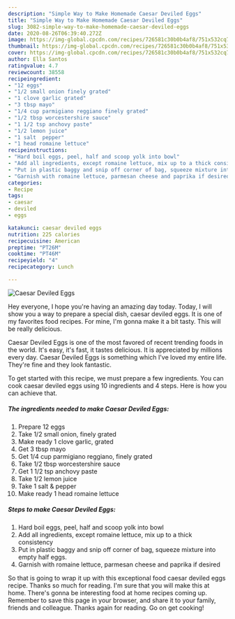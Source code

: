 ```yaml
---
description: "Simple Way to Make Homemade Caesar Deviled Eggs"
title: "Simple Way to Make Homemade Caesar Deviled Eggs"
slug: 3082-simple-way-to-make-homemade-caesar-deviled-eggs
date: 2020-08-26T06:39:40.272Z
image: https://img-global.cpcdn.com/recipes/726581c30b0b4af8/751x532cq70/caesar-deviled-eggs-recipe-main-photo.jpg
thumbnail: https://img-global.cpcdn.com/recipes/726581c30b0b4af8/751x532cq70/caesar-deviled-eggs-recipe-main-photo.jpg
cover: https://img-global.cpcdn.com/recipes/726581c30b0b4af8/751x532cq70/caesar-deviled-eggs-recipe-main-photo.jpg
author: Ella Santos
ratingvalue: 4.7
reviewcount: 38558
recipeingredient:
- "12 eggs"
- "1/2 small onion finely grated"
- "1 clove garlic grated"
- "3 tbsp mayo"
- "1/4 cup parmigiano reggiano finely grated"
- "1/2 tbsp worcestershire sauce"
- "1 1/2 tsp anchovy paste"
- "1/2 lemon juice"
- "1 salt  pepper"
- "1 head romaine lettuce"
recipeinstructions:
- "Hard boil eggs, peel, half and scoop yolk into bowl"
- "Add all ingredients, except romaine lettuce, mix up to a thick consistency"
- "Put in plastic baggy and snip off corner of bag, squeeze mixture into empty half eggs."
- "Garnish with romaine lettuce, parmesan cheese and paprika if desired"
categories:
- Recipe
tags:
- caesar
- deviled
- eggs

katakunci: caesar deviled eggs 
nutrition: 225 calories
recipecuisine: American
preptime: "PT26M"
cooktime: "PT46M"
recipeyield: "4"
recipecategory: Lunch

---
```



![Caesar Deviled Eggs](https://img-global.cpcdn.com/recipes/726581c30b0b4af8/751x532cq70/caesar-deviled-eggs-recipe-main-photo.jpg)

Hey everyone, I hope you're having an amazing day today. Today, I will show you a way to prepare a special dish, caesar deviled eggs. It is one of my favorites food recipes. For mine, I'm gonna make it a bit tasty. This will be really delicious.



Caesar Deviled Eggs is one of the most favored of recent trending foods in the world. It's easy, it's fast, it tastes delicious. It is appreciated by millions every day. Caesar Deviled Eggs is something which I've loved my entire life. They're fine and they look fantastic.


To get started with this recipe, we must prepare a few ingredients. You can cook caesar deviled eggs using 10 ingredients and 4 steps. Here is how you can achieve that.

<!--inarticleads1-->

##### The ingredients needed to make Caesar Deviled Eggs:

1. Prepare 12 eggs
1. Take 1/2 small onion, finely grated
1. Make ready 1 clove garlic, grated
1. Get 3 tbsp mayo
1. Get 1/4 cup parmigiano reggiano, finely grated
1. Take 1/2 tbsp worcestershire sauce
1. Get 1 1/2 tsp anchovy paste
1. Take 1/2 lemon juice
1. Take 1 salt &amp; pepper
1. Make ready 1 head romaine lettuce




<!--inarticleads2-->

##### Steps to make Caesar Deviled Eggs:

1. Hard boil eggs, peel, half and scoop yolk into bowl
1. Add all ingredients, except romaine lettuce, mix up to a thick consistency
1. Put in plastic baggy and snip off corner of bag, squeeze mixture into empty half eggs.
1. Garnish with romaine lettuce, parmesan cheese and paprika if desired




So that is going to wrap it up with this exceptional food caesar deviled eggs recipe. Thanks so much for reading. I'm sure that you will make this at home. There's gonna be interesting food at home recipes coming up. Remember to save this page in your browser, and share it to your family, friends and colleague. Thanks again for reading. Go on get cooking!
